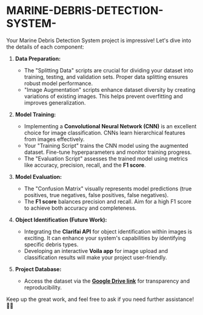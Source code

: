 # MARINE-DEBRIS-DETECTION-SYSTEM-


Your Marine Debris Detection System project is impressive! Let's dive into the details of each component:

1. **Data Preparation:**
   - The "Splitting Data" scripts are crucial for dividing your dataset into training, testing, and validation sets. Proper data splitting ensures robust model performance.
   - "Image Augmentation" scripts enhance dataset diversity by creating variations of existing images. This helps prevent overfitting and improves generalization.

2. **Model Training:**
   - Implementing a **Convolutional Neural Network (CNN)** is an excellent choice for image classification. CNNs learn hierarchical features from images effectively.
   - Your "Training Script" trains the CNN model using the augmented dataset. Fine-tune hyperparameters and monitor training progress.
   - The "Evaluation Script" assesses the trained model using metrics like accuracy, precision, recall, and the **F1 score**.

3. **Model Evaluation:**
   - The "Confusion Matrix" visually represents model predictions (true positives, true negatives, false positives, false negatives).
   - The **F1 score** balances precision and recall. Aim for a high F1 score to achieve both accuracy and completeness.

4. **Object Identification (Future Work):**
   - Integrating the **Clarifai API** for object identification within images is exciting. It can enhance your system's capabilities by identifying specific debris types.
   - Developing an interactive **Voila app** for image upload and classification results will make your project user-friendly.

5. **Project Database:**
   - Access the dataset via the **[Google Drive link](https://drive.google.com/drive/folders/1_zXqFG5J3rW07aRHf-NclbIePtdtbzOP?usp=drive_link)** for transparency and reproducibility.

Keep up the great work, and feel free to ask if you need further assistance! 🚀🌊
